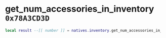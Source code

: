 # get_num_accessories_in_inventory `0x78A3CD3D`

```lua
local result --[[ number ]] = natives.inventory.get_num_accessories_in_inventory(_unk0 --[[ number ]])
```